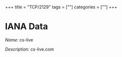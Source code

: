 +++
title = "TCP/2129"
tags = [""]
categories = [""]
+++

# IANA Data

_Name:_ cs-live

_Description:_ cs-live.com

